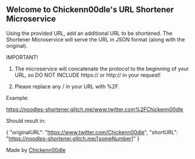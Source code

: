 ## Welcome to Chickenn00dle's URL Shortener Microservice

Using the provided URL, add an additional URL to be shortened. The Shortener Microservice will serve the URL in JSON format (along with the original).

IMPORTANT!

1. The microservice will concatenate the protocol to the beginning of your URL, so DO NOT INCLUDE https:// or http:// in your request!

2. Please replace any / in your URL with %2F.

Example:

https://noodles-shortener.glitch.me/www.twitter.com%2FChickenn00dle

Should result in:

{ "originalURL": "https://www.twitter.com/Chickenn00dle", 
  "shortURL": "https://noodles-shortener.glitch.me/[someNumber]" }


Made by [Chickenn00dle](https://twitter.com/ChickenN00dle)
